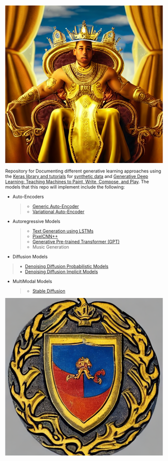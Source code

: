 ![alt text](https://github.com/AdamClarkStandke/GenerativeDeepLearning/blob/main/generated_art.png)

Repository for Documenting different generative learning approaches using the [Keras library and tutorials](https://keras.io/examples/generative/) for [synthetic data](https://www.amazon.com/Synthetic-Data-Machine-Learning-revolutionary-ebook/dp/B0BVMRHBNN) and [Generative Deep Learning: Teaching Machines to Paint, Write, Compose, and Play](https://www.amazon.com/Generative-Deep-Learning-Teaching-Machines/dp/1492041947). The models that this repo will implement include the following: 

* Auto-Encoders
  >* [Generic Auto-Encoder](https://github.com/AdamClarkStandke/GenerativeDeepLearning/blob/main/AE.ipynb)
  >* [Variational Auto-Encoder](https://github.com/AdamClarkStandke/GenerativeDeepLearning/blob/main/VAE.ipynb)
* Autoregressive Models
  >*  [Text Generation using LSTMs](https://github.com/AdamClarkStandke/GenerativeDeepLearning/blob/main/AutoRegressiveModels_TextGeneration.ipynb)
  >*  [PixelCNN++](https://github.com/AdamClarkStandke/GenerativeDeepLearning/blob/main/PixelCNN.ipynb)
  >*  [Generative Pre-trained Transformer (GPT)](https://github.com/AdamClarkStandke/GenerativeDeepLearning/blob/main/GPT.ipynb)
  >*  Music Generation
*  Diffusion Models
  >* [Denoising Diffusion Probabilistic Models](https://github.com/AdamClarkStandke/GenerativeDeepLearning/blob/main/GenerativeDeepLearning.ipynb)
  >* [Denoising Diffusion Implicit Models](https://github.com/AdamClarkStandke/GenerativeDeepLearning/blob/main/GenerativeDeepLearning.ipynb)
* MultiModal Models
  >* [Stable Diffusion](https://github.com/AdamClarkStandke/GenerativeDeepLearning/blob/main/StableDiffustion.ipynb) 

![alt text](https://github.com/AdamClarkStandke/GenerativeDeepLearning/blob/main/generated_art%20(3).png)
